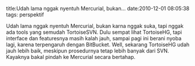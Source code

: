 title:Udah lama nggak nyentuh Mercurial, bukan...
date:2010-12-01 08:05:38
tags: perspektif

Udah lama nggak nyentuh Mercurial, bukan karna nggak suka, tapi nggak ada tools yang semudah TortoiseSVN. Dulu sempat lihat TortoiseHG, tapi interface dan featuresnya masih kalah jauh, sampai pagi ini berani nyoba lagi, karena terpengaruh dengan BitBucket. Well, sekarang TortoiseHG udah jauh lebih baik, meskipun prosedurnya tetap lebih banyak dari SVN. Kayaknya bakal pindah ke Mercurial secara bertahap.
